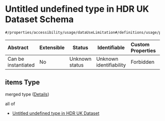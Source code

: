 # Untitled undefined type in HDR UK Dataset Schema

```txt
#/properties/accessibility/usage/dataUseLimitation#/definitions/usage/properties/dataUseLimitation/anyOf/1/items
```




| Abstract            | Extensible | Status         | Identifiable            | Custom Properties | Additional Properties | Access Restrictions | Defined In                                                                                         |
| :------------------ | ---------- | -------------- | ----------------------- | :---------------- | --------------------- | ------------------- | -------------------------------------------------------------------------------------------------- |
| Can be instantiated | No         | Unknown status | Unknown identifiability | Forbidden         | Allowed               | none                | [dataset.schema.json\*](../../../schema/dataset/latest/dataset.schema.json "open original schema") |

## items Type

merged type ([Details](dataset-definitions-usage-properties-data-use-limitation-anyof-1-items.md))

all of

-   [Untitled undefined type in HDR UK Dataset](dataset-definitions-usage-properties-data-use-limitation-anyof-1-items-allof-0.md "check type definition")
